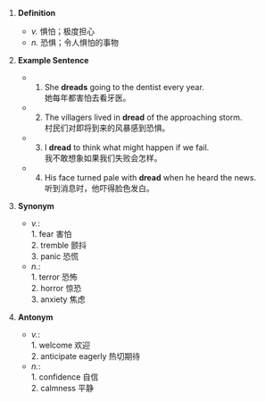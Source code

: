 1. **Definition**  
	- *v.* 惧怕；极度担心  
	- *n.* 恐惧；令人惧怕的事物  

2. **Example Sentence**  
	- 1. She **dreads** going to the dentist every year.  
			她每年都害怕去看牙医。  
	- 2. The villagers lived in **dread** of the approaching storm.  
			村民们对即将到来的风暴感到恐惧。  
	- 3. I **dread** to think what might happen if we fail.  
			我不敢想象如果我们失败会怎样。  
	- 4. His face turned pale with **dread** when he heard the news.  
			听到消息时，他吓得脸色发白。  

3. **Synonym**  
	- *v.*:  
			1. fear 害怕  
			2. tremble 颤抖  
			3. panic 恐慌  
	- *n.*:  
			1. terror 恐怖  
			2. horror 惊恐  
			3. anxiety 焦虑  

4. **Antonym**  
	- *v.*:  
			1. welcome 欢迎  
			2. anticipate eagerly 热切期待  
	- *n.*:  
			1. confidence 自信  
			2. calmness 平静  